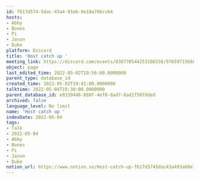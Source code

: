 ```yaml
---
id: f617d574-5dac-43a4-93ab-0e18a766cc64
hosts:
- Abby
- Bones
- Pi
- Jason
- Duke
platform: Discord
title: 'Host catch up '
meeting_link: https://discord.com/events/830770544253206538/970597156681568276
object: page
last_edited_time: 2022-05-02T19:56:00.0000000
parent_type: database_id
created_time: 2022-05-02T19:41:00.0000000
talktime: 2022-05-04T19:30:00.0000000
parent_database_id: e9339446-880f-4ef0-8ad7-8ad1f507dded
archived: false
language_level: No limit
name: 'Host catch up '
indexDate: 2022-05-04
tags:
- Talk
- 2022-05-04
- Abby
- Bones
- Pi
- Jason
- Duke
notion_url: https://www.notion.so/Host-catch-up-f617d5745dac43a493ab0e18a766cc64
---
```





